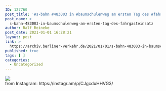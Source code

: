 ```yaml
---
ID: 127760
post_title: '#s-bahn #483003 in #baumschulenweg am ersten Tag des #fahrgasteinsatz'
post_name: >
  s-bahn-483003-in-baumschulenweg-am-ersten-tag-des-fahrgasteinsatz
author: Ralf Reineke
post_date: 2021-01-01 16:28:21
layout: post
link: >
  https://archiv.berliner-verkehr.de/2021/01/01/s-bahn-483003-in-baumschulenweg-am-ersten-tag-des-fahrgasteinsatz/
published: true
tags: [ ]
categories:
  - Uncategorized
---
```

<div><img src='https://scontent-iad3-1.cdninstagram.com/v/t51.29350-15/134178714_2820547631525983_9163231536426440797_n.jpg?_nc_cat=109&ccb=2&_nc_sid=8ae9d6&_nc_ohc=AxWz-B7JTw0AX_rY4DK&_nc_ht=scontent-iad3-1.cdninstagram.com&oh=d00a6caacff0dc599ffc70fba045b8f6&oe=60167922' style='max-width:600px;' /><br/><div>from Instagram: https://instagr.am/p/CJgcduHHVG3/</div></div>
